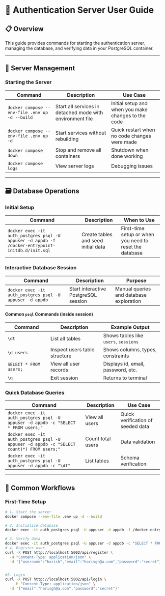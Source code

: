 # 🔐 Authentication Server User Guide

## 📋 Overview
This guide provides commands for starting the authentication server, managing the database, and verifying data in your PostgreSQL container.

---

## 🚀 Server Management

### Starting the Server

| Command | Description | Use Case |
|---------|-------------|----------|
| `docker compose --env-file .env up -d --build` | Start all services in detached mode with environment file | Initial setup and when you make changes to the code |
| `docker compose --env-file .env up -d` | Start services without rebuilding | Quick restart when no code changes were made |
| `docker compose down` | Stop and remove all containers | Shutdown when done working |
| `docker compose logs` | View server logs | Debugging issues |

---

## 🗃️ Database Operations

### Initial Setup
| Command | Description | When to Use |
|---------|-------------|-------------|
| `docker exec -it auth_postgres psql -U appuser -d appdb -f /docker-entrypoint-initdb.d/init.sql` | Create tables and seed initial data | First-time setup or when you need to reset the database |

### Interactive Database Session
| Command | Description | Purpose |
|---------|-------------|---------|
| `docker exec -it auth_postgres psql -U appuser -d appdb` | Start interactive PostgreSQL session | Manual queries and database exploration |

#### Common `psql` Commands (inside session)

| Command | Description | Example Output |
|---------|-------------|----------------|
| `\dt` | List all tables | Shows tables like `users`, `sessions` |
| `\d users` | Inspect users table structure | Shows columns, types, constraints |
| `SELECT * FROM users;` | View all user records | Displays id, email, password, etc. |
| `\q` | Exit session | Returns to terminal |

### Quick Database Queries
| Command | Description | Use Case |
|---------|-------------|----------|
| `docker exec -it auth_postgres psql -U appuser -d appdb -c "SELECT * FROM users;"` | View all users | Quick verification of seeded data |
| `docker exec -it auth_postgres psql -U appuser -d appdb -c "SELECT count(*) FROM users;"` | Count total users | Data validation |
| `docker exec -it auth_postgres psql -U appuser -d appdb -c "\dt"` | List tables | Schema verification |

---

## 🔄 Common Workflows

### First-Time Setup
```bash
# 1. Start the server
docker compose --env-file .env up -d --build

# 2. Initialize database
docker exec -it auth_postgres psql -U appuser -d appdb -f /docker-entrypoint-initdb.d/init.sql

# 3. Verify data
docker exec -it auth_postgres psql -U appuser -d appdb -c "SELECT * FROM users;"
# 4. Register user 
curl -X POST http://localhost:5002/api/register \
  -H "Content-Type: application/json" \
  -d '{"username":"harish","email":"harisgh@a.com","password":"secret"}'


#5. Login
curl -X POST http://localhost:5002/api/login \
    -H "Content-Type: application/json" \
  -d '{"email":"harisgh@a.com","password":"secret"}'